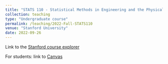 ```yaml
---
title: "STATS 110 - Statistical Methods in Engineering and the Physical Sciences"
collection: teaching
type: "Undergraduate course"
permalink: /teaching/2022-Fall-STATS110
venue: "Stanford University"
date: 2022-09-26
---
```


Link to the [Stanford course explorer](https://explorecourses.stanford.edu/search?q=STATS+110%3a+Statistical+Methods+in+Engineering+and+the+Physical+Sciences&view=catalog&page=0&filter-coursestatus-Active=on&collapse=&academicYear=20222023)

For students: link to [Canvas](https://canvas.stanford.edu/courses/158715)
